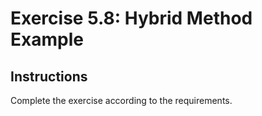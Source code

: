 # Exercise 5.8: Hybrid Method Example

## Instructions

Complete the exercise according to the requirements.
